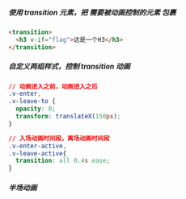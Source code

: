 ##### 使用 transition 元素，把 需要被动画控制的元素 包裹

```html
<transition>
  <h3 v-if="flag">这是一个H3</h3> 
</transition>
```

##### 自定义两组样式，控制 transition 动画

```css
// 动画进入之前，动画进入之后
.v-enter,
.v-leave-to {
  opacity: 0;
  transform: translateX(150px);
}

// 入场动画时间段，离场动画时间段
.v-enter-active,
.v-leave-active{
  transition: all 0.4s ease;
}
```

##### 半场动画